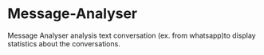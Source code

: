# Message-Analyser
Message Analyser analysis text conversation (ex. from whatsapp)to display statistics about the conversations.
